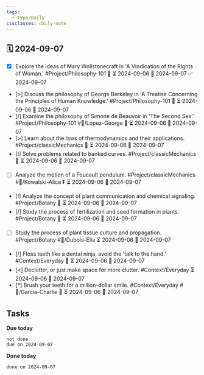 ```yaml
---
tags:
  - Type/Daily
cssclasses: daily-note
---
```


## 🗓️ 2024-09-07

- [x] Explore the ideas of Mary Wollstonecraft in 'A Vindication of the Rights of Woman.' #Project/Philosophy-101 🔼 ⏳ 2024-09-06 📅 2024-09-07 ✅ 2024-09-07
- [>] Discuss the philosophy of George Berkeley in 'A Treatise Concerning the Principles of Human Knowledge.' #Project/Philosophy-101 🔽 ⏳ 2024-09-06 📅 2024-09-07
- [/] Examine the philosophy of Simone de Beauvoir in 'The Second Sex.' #Project/Philosophy-101 #👤/Lopez-George 🔼 ⏳ 2024-09-06 📅 2024-09-07
- [>] Learn about the laws of thermodynamics and their applications. #Project/classicMechanics 🔼 ⏳ 2024-09-06 📅 2024-09-07
- [!] Solve problems related to banked curves. #Project/classicMechanics 🔼 ⏳ 2024-09-06 📅 2024-09-07
- [ ] Analyze the motion of a Foucault pendulum. #Project/classicMechanics #👤/Kowalski-Alice ⏬ ⏳ 2024-09-06 📅 2024-09-07
- [!] Analyze the concept of plant communication and chemical signaling. #Project/Botany 🔽 ⏳ 2024-09-06 📅 2024-09-07
- [/] Study the process of fertilization and seed formation in plants. #Project/Botany 🔼 ⏳ 2024-09-06 📅 2024-09-07
- [ ] Study the process of plant tissue culture and propagation. #Project/Botany #👤/Dubois-Ella ⏳ 2024-09-06 📅 2024-09-07
- [/] Floss teeth like a dental ninja, avoid the 'talk to the hand.' #Context/Everyday 🔽 ⏳ 2024-09-06 📅 2024-09-07
- [<] Declutter, or just make space for more clutter. #Context/Everyday ⏳ 2024-09-06 📅 2024-09-07
- [*] Brush your teeth for a million-dollar smile. #Context/Everyday #👤/Garcia-Charlie 🔺 ⏳ 2024-09-06 📅 2024-09-07

## Tasks

**Due today**

```tasks
not done
due on 2024-09-07
```

**Done today**

```tasks
done on 2024-09-07
```
            